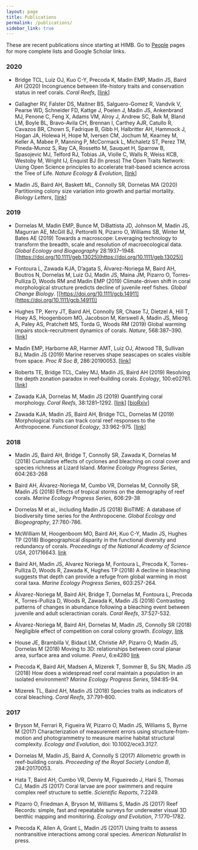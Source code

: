 ```yaml
---
layout: page
title: Publications
permalink: /publications/
sidebar_link: true
---
```


These are recent publications since starting at HIMB. Go to [People](/people) pages for more complete lists and Google Scholar links.

### 2020

- Bridge TCL, Luiz OJ, Kuo C-Y, Precoda K, Madin EMP, Madin JS, Baird AH (2020) Incongruence between life-history traits and conservation status in reef corals. *Coral Reefs*, [[link](https://doi.org/10.1007/s00338-019-01885-7)]

- Gallagher RV, Falster DS, Maitner BS, Salguero-Gomez R, Vandvik V, Pearse WD, Schneider FD, Kattge J, Poelen J, Madin JS, Ankenbrand MJ, Penone C, Feng X, Adams VM, Alroy J, Andrew SC, Balk M, Bland LM, Boyle BL, Bravo-Avila CH, Brennan I, Carthey AJR, Catullo R, Cavazos BR, Chown S, Fadrique B, Gibb H, Halbritter AH, Hammock J, Hogan JA, Holewa H, Hope M, Iversen CM, Jochum M, Kearney M, Keller A, Mabee P, Manning P, McCormack L, Michaletz ST, Perez TM, Pineda-Munoz S, Ray CA, Rossetto M, Sauquet H, Sparrow B, Spasojevic MJ, Telford RJ, Tobias JA, Violle C, Walls R, Weiss KCB, Westoby M, Wright IJ, Enquist BJ (In press) The Open Traits Network: Using Open Science principles to accelerate trait-based science across the Tree of Life. *Nature Ecology & Evolution*, [[link](https://doi.org/10.32942/osf.io/kac45)]

- Madin JS, Baird AH, Baskett ML, Connolly SR, Dornelas MA (2020) Partitioning colony size variation into growth and partial mortality. *Biology Letters*, [[link](https://doi.org/10.1098/rsbl.2019.0727)]

### 2019

- Dornelas M, Madin EMP, Bunce M, DiBattista JD, Johnson M, Madin JS, Magurran AE, McGill BJ, Pettorelli N, Pizarro O, Williams SB, Winter M, Bates AE (2019) Towards a macroscope: Leveraging technology to transform the breadth, scale and resolution of macroecological data. *Global Ecology and Biogeography* 28:1937–1948. [[https://doi.org/10.1111/geb.13025](https://doi.org/10.1111/geb.13025)]

- Fontoura L, Zawada KJA, D’agata S, Álvarez-Noriega M, Baird AH, Boutros N, Dornelas M, Luiz OJ, Madin JS, Maina JM, Pizarro O, Torres-Pulliza D, Woods RM and Madin EMP (2019) Climate-driven shift in coral morphological structure predicts decline of juvenile reef fishes. *Global Change Biology*. [[https://doi.org/10.1111/gcb.14911](https://doi.org/10.1111/gcb.14911)]

- Hughes TP, Kerry JT, Baird AH, Connolly SR, Chase TJ, Dietzel A, Hill T, Hoey AS, Hoogenboom MO, Jacobson M, Kerswell A, Madin JS, Mieog A, Paley AS, Pratchett MS, Torda G, Woods RM (2019) Global warming impairs stock–recruitment dynamics of corals. *Nature*, 568:387–390. [[link](https://www.nature.com/articles/s41586-019-1081-y)]

- Madin EMP, Harborne AR, Harmer AMT, Luiz OJ, Atwood TB, Sullivan BJ, Madin JS (2019) Marine reserves shape seascapes on scales visible from space. *Proc R Soc B*, 286:20190053. [[link](https://doi.org/10.1098/rspb.2019.0053)]

- Roberts TE, Bridge TCL, Caley MJ, Madin JS, Baird AH (2019) Resolving the depth zonation paradox in reef‐building corals. *Ecology*, 100:e02761. [[link](https://doi.org/10.1002/ecy.2761)]

- Zawada KJA, Dornelas M, Madin JS (2019) Quantifying coral morphology. *Coral Reefs*, 38:1281–1292. [[link](https://doi.org/10.1007/s00338-019-01842-4)] [[bioRxiv](https://doi.org/10.1101/553453)]

- Zawada KJA, Madin JS, Baird AH, Bridge TCL, Dornelas M (2019) Morphological traits can track coral reef responses to the Anthropocene. *Functional Ecology*, 33:962-975. [[link](https://doi.org/10.1111/1365-2435.13358)]

### 2018

- Madin JS, Baird AH, Bridge T, Connolly SR, Zawada K, Dornelas M (2018) Cumulative effects of cyclones and bleaching on coral cover and species richness at Lizard Island. *Marine Ecology Progress Series*, 604:263-268

- Baird AH, Álvarez-Noriega M, Cumbo VR, Dornelas M, Connolly SR, Madin JS (2018) Effects of tropical storms on the demography of reef corals. *Marine Ecology Progress Series*, 606:29-38

- Dornelas M et al., including Madin JS (2018) BioTIME: A database of biodiversity time series for the Anthropocene. *Global Ecology and Biogeography*, 27:760-786.

- McWilliam M, Hoogenboom MO, Baird AH, Kuo C-Y, Madin JS, Hughes TP (2018) Biogeographical disparity in the functional diversity and redundancy of corals. *Proceedings of the National Academy of Science USA*, 201716643. [link](https://doi.org/10.1073/pnas.1716643115)

- Baird AH, Madin JS, Alvarez Noriega M, Fontoura L, Precoda K, Torres-Pulliza D, Woods R, Zawada K, Hughes TP (2018) A decline in bleaching suggests that depth can provide a refuge from global warming in most coral taxa. *Marine Ecology Progress Series*, 603:257-264.

- Álvarez-Noriega M, Baird AH, Bridge T, Dornelas M, Fontoura L, Precoda K, Torres-Pulliza D, Woods R, Zawada K, Madin JS (2018) Contrasting patterns of changes in abundance following a bleaching event between juvenile and adult scleractinian corals. *Coral Reefs*, 37:527-532.

- Álvarez-Noriega M, Baird AH, Dornelas M, Madin JS, Connolly SR (2018) Negligible effect of competition on coral colony growth. *Ecology*, [link](https://doi.org/10.1002/ecy.2222)

- House JE, Brambilla V, Bidaut LM, Christie AP, Pizarro O, Madin JS, Dornelas M (2018) Moving to 3D: relationships between coral planar area, surface area and volume. *PeerJ*, 6:e4280 [link](https://peerj.com/manuscripts/13331)

- Precoda K, Baird AH, Madsen A, Mizerek T, Sommer B, Su SN, Madin JS (2018) How does a widespread reef coral maintain a population in an isolated environment? *Marine Ecology Progress Series*, 594:85-94.

- Mizerek TL, Baird AH, Madin JS (2018) Species traits as indicators of coral bleaching. *Coral Reefs*, 37:791–800.

### 2017

- Bryson M, Ferrari R, Figueira W, Pizarro O, Madin JS, Williams S, Byrne M (2017) Characterization of measurement errors using structure‐from‐motion and photogrammetry to measure marine habitat structural complexity. *Ecology and Evolution*, doi: 10.1002/ece3.3127.

- Dornelas M, Madin JS, Baird A, Connolly S (2017) Allometric growth in reef-building corals. *Proceeding of the Royal Society London B*, 284:20170053.

- Hata T, Baird AH, Cumbo VR, Denny M, Figueiredo J, Harii S, Thomas CJ, Madin JS (2017) Coral larvae are poor swimmers and require complex reef structure to settle. *Scientific Reports*, 7:2249.

- Pizarro O, Friedman A, Bryson M, Williams S, Madin JS (2017) Reef Records: simple, fast and repeatable surveys for underwater visual 3D benthic mapping and monitoring. *Ecology and Evolution*, 7:1770–1782.

- Precoda K, Allen A, Grant L, Madin JS (2017) Using traits to assess nontransitive interactions among coral species. *American Naturalist* In press.
